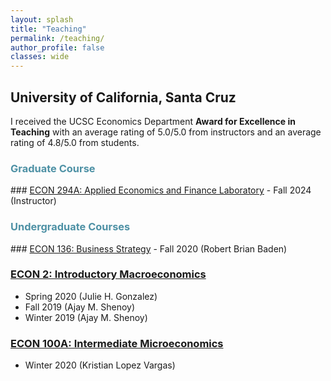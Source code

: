 ```yaml
---
layout: splash
title: "Teaching"
permalink: /teaching/
author_profile: false
classes: wide
---
```


<h2> University of California, Santa Cruz </h2>

I received the UCSC Economics Department **Award for Excellence in Teaching** with an average rating of 5.0/5.0 from instructors and an average rating of 4.8/5.0 from students.

<h3 style="color:rgb(78, 145, 165);"> Graduate Course </h3>
### <u>ECON 294A: Applied Economics and Finance Laboratory</u>
- Fall 2024 (Instructor)
<h3 style="color:rgb(78, 145, 165);"> Undergraduate Courses </h3>
### <u>ECON 136: Business Strategy</u>
- Fall 2020 (Robert Brian Baden)

### <u>ECON 2: Introductory Macroeconomics</u>
- Spring 2020 (Julie H. Gonzalez)
- Fall 2019 (Ajay M. Shenoy)
- Winter 2019 (Ajay M. Shenoy)

### <u>ECON 100A: Intermediate Microeconomics</u>
- Winter 2020 (Kristian Lopez Vargas)